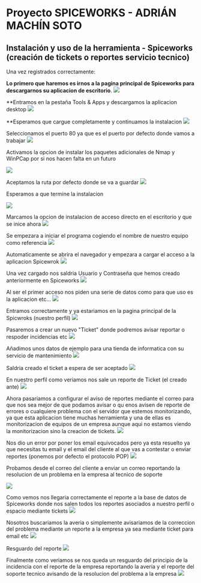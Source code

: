 # Proyecto SPICEWORKS - ADRIÁN MACHÍN SOTO

## Instalación y uso de la herramienta - Spiceworks (creación de tickets o reportes servicio tecnico)


Una vez registrados correctamente:

**Lo primero que haremos es irnos a la pagina principal de Spiceworks para descargarnos su aplicacion de escritorio**.
![](images/1.PNG)

**Entramos en la pestaña Tools & Apps y descargamos la aplicacion desktop
![](images/2.PNG)

**Esperamos que cargue completamente y continuamos la instalacion
![](images/3.PNG)

Seleccionamos el puerto 80 ya que es el puerto por defecto donde vamos a trabajar
![](images/4.PNG)

Activamos la opcion de instalar los paquetes adicionales de Nmap y WinPCap por si nos hacen falta en un futuro

![](images/5.PNG)

Aceptamos la ruta por defecto donde se va a guardar 
![](images/6.PNG)

Esperamos a que termine la instalacion

![](images/7.PNG)

Marcamos la opcion de instalacion de acceso directo en el escritorio y que se inice ahora
![](images/8.PNG)

Se empezara a iniciar el programa cogiendo el nombre de nuestro equipo como referencia
![](images/9.PNG)

Automaticamente se abrira el navegador y empezara a cargar el acceso a la aplicacion Spicewrok
![](images/10.PNG)

Una vez cargado nos saldria Usuario y Contraseña que hemos creado anteriormente en Spiceworks
![](images/11.PNG)

Al ser el primer acceso nos piden una serie de datos como para que uso es la aplicacion etc...
![](images/12.PNG)

Entramos correctamente y ya estariamos en la pagina principal de la Spicwroks (nuestro perfil)
![](images/13.PNG)

Pasaremos a crear un nuevo "Ticket" donde podremos avisar reportar o respoder incidencias etc
![](images/14.PNG)

Añadimos unos datos de ejemplo para una tienda de informatica con su servicio de mantenimiento
![](images/15.PNG)

Saldria creado el ticket a espera de ser aceptado 
![](images/16.PNG)

En nuestro perfil como veriamos nos sale un reporte de Ticket (el creado ante)
![](images/17.PNG)

Ahora pasariamos a configurar el aviso de reportes mediante el correo para que nos sea mejor de que podamos avisar o qu enos avisen de reporte de errores o cualquiere problema con el servidor que estemos monitorizando, ya que esta aplicacion tiene muchas herramienta y una de ellas es monitorizacion de equipos de un empresa aunque aqui no estamos viendo la monitorizacion sino la creacion de tickets.
![](images/18.PNG)

Nos dio un error por poner los email equivocados pero ya esta resuelto ya que necesitas tu email y el email del cliente al que vas a contestar o enviar reportes (ponemos por defecto el protocolo POP)
![](images/21.PNG)

Probamos desde el correo del cliente a enviar un correo reportando la resolucion de un problema en la empresa al tecnico de soporte 


![](images/22.PNG)

Como vemos nos llegaria correctamente el reporte a la base de datos de Spiceworks donde nos salen todos los reportes asociados a nuestro perfil o espacio mediante tickets
![](images/23.PNG)

Nosotros buscariamos la averia o simplemente avisariamos de la correccion del problema mediante un reporte a la empresa ya sea mediante ticket para email etc
![](images/24.PNG)
 
Resguardo del reporte
![](images/25.PNG)
 
Finalmente como veriamos se nos queda un resguardo del principio de la incidencia con el reporte de la empresa reportando la averia y el reporte del soporte tecnico avisando de la resolucion del problema a la empresa
![](images/26.PNG)




